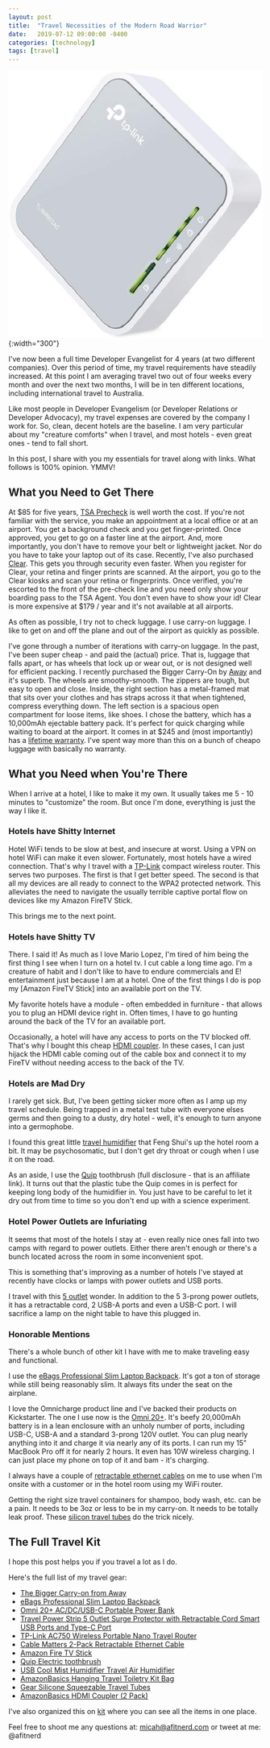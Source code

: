 ```yaml
---
layout: post
title:  "Travel Necessities of the Modern Road Warrior"
date:   2019-07-12 09:00:00 -0400
categories: [technology]
tags: [travel]
---
```


![tplink](/images/road-warrior/tplink.png){:width="300"}

I've now been a full time Developer Evangelist for 4 years (at two different companies). Over this period of time, my travel requirements have steadily increased. At this point I am averaging travel two out of four weeks every month and over the next two months, I will be in ten different locations, including international travel to Australia.

Like most people in Developer Evangelism (or Developer Relations or Developer Advocacy), my travel expenses are covered by the company I work for. So, clean, decent hotels are the baseline. I am very particular about my "creature comforts" when I travel, and most hotels - even great ones - tend to fall short.

In this post, I share with you my essentials for travel along with links. What follows is 100% opinion. YMMV!

## What you Need to Get There

At $85 for five years, [TSA Precheck](https://www.tsa.gov/precheck) is well worth the cost. If you're not familiar with the service, you make an appointment at a local office or at an airport. You get a background check and you get finger-printed. Once approved, you get to go on a faster line at the airport. And, more importantly, you don't have to remove your belt or lightweight jacket. Nor do you have to take your laptop out of its case. Recently, I've also purchased [Clear](https://www.clearme.com). This gets you through security even faster. When you register for Clear, your retina and finger prints are scanned. At the airport, you go to the Clear kiosks and scan your retina or fingerprints. Once verified, you're escorted to the front of the pre-check line and you need only show your boarding pass to the TSA Agent. You don't even have to show your id! Clear is more expensive at $179 / year and it's not available at all airports.

As often as possible, I try not to check luggage. I use carry-on luggage. I like to get on and off the plane and out of the airport as quickly as possible.

I've gone through a number of iterations with carry-on luggage. In the past, I've been super cheap - and paid the (actual) price. That is, luggage that falls apart, or has wheels that lock up or wear out, or is not designed well for efficient packing. I recently purchased the Bigger Carry-On by [Away](https://www.awaytravel.com/suitcases/bigger-carry-on/navy) and it's superb. The wheels are smoothy-smooth. The zippers are tough, but easy to open and close. Inside, the right section has a metal-framed mat that sits over your clothes and has straps across it that when tightened, compress everything down. The left section is a spacious open compartment for loose items, like shoes. I chose the battery, which has a 10,000mAh ejectable battery pack. It's perfect for quick charging while waiting to board at the airport. It comes in at $245 and (most importantly) has a [lifetime warranty](https://www.awaytravel.com/warranty). I've spent way more than this on a bunch of cheapo luggage with basically no warranty.

## What you Need when You're There

When I arrive at a hotel, I like to make it my own. It usually takes me 5 - 10 minutes to "customize" the room. But once I'm done, everything is just the way I like it.

### Hotels have Shitty Internet

Hotel WiFi tends to be slow at best, and insecure at worst. Using a VPN on hotel WiFi can make it even slower. Fortunately, most hotels have a wired connection. That's why I travel with a [TP-Link]() compact wireless router. This serves two purposes. The first is that I get better speed. The second is that all my devices are all ready to connect to the WPA2 protected network. This alleviates the need to navigate the usually terrible captive portal flow on devices like my Amazon FireTV Stick.

This brings me to the next point.

### Hotels have Shitty TV

There. I said it! As much as I love Mario Lopez, I'm tired of him being the first thing I see when I turn on a hotel tv. I cut cable a long time ago. I'm a creature of habit and I don't like to have to endure commercials and E! entertainment just because I am at a hotel. One of the first things I do is pop my [Amazon FireTV Stick] into an available port on the TV.

My favorite hotels have a module - often embedded in furniture - that allows you to plug an HDMI device right in. Often times, I have to go hunting around the back of the TV for an available port.

Occasionally, a hotel will have any access to ports on the TV blocked off. That's why I bought this cheap [HDMI coupler](https://www.amazon.com/AmazonBasics-HDMI-Coupler-Pack-Black/dp/B06XR8RBTQ). In these cases, I can just hijack the HDMI cable coming out of the cable box and connect it to my FireTV without needing access to the back of the TV.

### Hotels are Mad Dry

I rarely get sick. But, I've been getting sicker more often as I amp up my travel schedule. Being trapped in a metal test tube with everyone elses germs and then going to a dusty, dry hotel - well, it's enough to turn anyone into a germophobe.

I found this great little [travel humidifier](https://www.amazon.com/dp/B07NSPG2SZ?tag=kit-gl-20) that Feng Shui's up the hotel room
a bit. It may be psychosomatic, but I don't get dry throat or cough when I use it on the road.

As an aside, I use the [Quip](https://www.getquip.com/rf?referral_code=tqmmhjkv) toothbrush (full disclosure - that is an affiliate link). It turns out that the plastic tube the Quip comes in is perfect for keeping long body of the humidifier in. You just have to be careful to let it dry out from time to time so you don't end up with a science experiment.

### Hotel Power Outlets are Infuriating

It seems that most of the hotels I stay at - even really nice ones fall into two camps with regard to power outlets. Either there aren't enough or there's a bunch located across the room in some inconvenient spot.

This is something that's improving as a number of hotels I've stayed at recently have clocks or lamps with power outlets and USB ports.

I travel with this [5 outlet](https://www.amazon.com/dp/B074MPZ21B?tag=kit-gl-20) wonder. In addition to the 5 3-prong power outlets, it has a retractable cord, 2 USB-A ports and even a USB-C port. I will sacrifice a lamp on the night table to have this plugged in.

### Honorable Mentions

There's a whole bunch of other kit I have with me to make traveling easy and functional.

I use the [eBags Professional Slim Laptop Backpack](https://www.ebags.com/product/ebags/tls-professional-slim-laptop-backpack/249582?productid=10230513). It's got a ton of storage while still being reasonably slim. It always fits under the seat on the airplane.

I love the Omnicharge product line and I've backed their products on Kickstarter. The one I use now is the [Omni 20+](https://www.amazon.com/dp/B072JWN6LC?tag=kit-gl-20). It's beefy 20,000mAh battery is in a lean enclosure with an unholy number of ports, including USB-C, USB-A and a standard 3-prong 120V outlet. You can plug nearly anything into it and charge it via nearly any of its ports. I can run my 15" MacBook Pro off it for nearly 2 hours. It even has 10W wireless charging. I can just place my phone on top of it and bam - it's charging.

I always have a couple of [retractable ethernet cables](https://www.amazon.com/dp/B017OEB32I?tag=kit-gl-20) on me to use when I'm onsite with a customer or in the hotel room using my WiFi router.

Getting the right size travel containers for shampoo, body wash, etc. can be a pain. It needs to be 3oz or less to be in my carry-on. It needs to be totally leak proof. These [silicon travel tubes](https://www.amazon.com/dp/B006ZTBW0C?tag=kit-gl-20) do the trick nicely.

## The Full Travel Kit

I hope this post helps you if you travel a lot as I do.

Here's the full list of my travel gear:

* [The Bigger Carry-on from Away](https://www.awaytravel.com/suitcases/bigger-carry-on)
* [eBags Professional Slim Laptop Backpack](https://www.ebags.com/product/ebags/tls-professional-slim-laptop-backpack/249582?productid=10230513)
* [Omni 20+ AC/DC/USB-C Portable Power Bank](https://www.amazon.com/Omnicharge-AC-Portable-Power-Bank/dp/B072JWN6LC)
* [Travel Power Strip 5 Outlet Surge Protector with Retractable Cord Smart USB Ports and Type-C Port](https://www.amazon.com/gp/product/B074MPZ21B/ref=ppx_yo_dt_b_asin_title_o02_s00?ie=UTF8&psc=1)
* [TP-Link AC750 Wireless Portable Nano Travel Router](https://www.amazon.com/gp/product/B01N5RCZQH/ref=ppx_yo_dt_b_asin_title_o01_s00?ie=UTF8&psc=1)
* [Cable Matters 2-Pack Retractable Ethernet Cable](https://www.amazon.com/gp/product/B017OEB32I/ref=ppx_yo_dt_b_asin_title_o00_s00?ie=UTF8&psc=1)
* [Amazon Fire TV Stick](https://www.amazon.com/Fire-TV-Stick-with-Alexa-Voice-Remote/dp/B0791TX5P5/ref=sr_1_1?keywords=fire+tv+stick&qid=1561412112&s=gateway&sr=8-1)
* [Quip Electric toothbrush](https://getquip.com/rf?referral_code=tqmmhjkv)
* [USB Cool Mist Humidifier Travel Air Humidifier](https://www.amazon.com/dp/B07NSPG2SZ?ref=ppx_pop_mob_ap_share)
* [AmazonBasics Hanging Travel Toiletry Kit Bag](https://www.amazon.com/gp/product/B00WTHIVHQ/ref=ppx_yo_dt_b_asin_title_o01_s00?ie=UTF8&psc=1)
* [Gear Silicone Squeezable Travel Tubes](https://www.amazon.com/Gear-Go-Gear-Silicone-Squeezable-Travel/dp/B006ZTBW0C/ref=sr_1_3?keywords=cool+gear+travel+bottles&qid=1561474371&s=gateway&sr=8-3)
* [AmazonBasics HDMI Coupler (2 Pack)](https://www.amazon.com/AmazonBasics-HDMI-Coupler-Pack-Black/dp/B06XR8RBTQ)

I've also organized this on [kit](https://kit.com/dogeared/travel-kit) where you can see all the items in one place.

Feel free to shoot me any questions at: micah@afitnerd.com or tweet at me: @afitnerd

